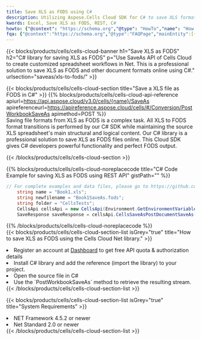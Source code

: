 ```yaml
---
title: Save XLS as FODS using C# 
description: Utilizing Aspose.Cells Cloud SDK for C# to save XLS format file as FODS format file. 
kwords: Excel, Save XLS as FODS, REST, C#
howto: {"@context": "https://schema.org","@type": "HowTo","name": "How to save XLS as FODS using the Cells Cloud Net library.","description": "How to save XLS as FODS using the Cells Cloud Net library.","image": {"@type": "ImageObject"},"url": "/net/saveas/xls-to-fods/","step": [{ "@type": "HowToStep","name": "How to save XLS as FODS using the Cells Cloud Net library. step 1", "image": {"@type": "ImageObject",},"url": "/net/saveas/xls-to-fods/","text": "Register an account at <a href='https://dashboard.aspose.cloud/'>Dashboard</a> to get free API quota & authorization details",},{ "@type": "HowToStep","name": "How to save XLS as FODS using the Cells Cloud Net library. step 1", "image": {"@type": "ImageObject",},"url": "/net/saveas/xls-to-fods/","text": "Install C# library and add the reference (import the library) to your project.",},{ "@type": "HowToStep","name": "How to save XLS as FODS using the Cells Cloud Net library. step 1", "image": {"@type": "ImageObject",},"url": "/net/saveas/xls-to-fods/","text": "Open the source file in C#",},{ "@type": "HowToStep","name": "How to save XLS as FODS using the Cells Cloud Net library. step 1", "image": {"@type": "ImageObject",},"url": "/net/saveas/xls-to-fods/","text": "Use the `PostWorkbookSaveAs` method to retrieve the resulting stream.",}, ],"supply": {"@type": "HowToSupply","name": "document"},"tool": [{"@type": "HowToTool","name": "Visual Studio, Visual Studio Code, Rider"},{"@type": "HowToTool","name": "Aspose Cells"}],"totalTime": "PT6M"}
fqa: {"@context":"https://schema.org","@type":"FAQPage","mainEntity":[{"@type":"Question","name":"Why save file as other formats file in C# using REST API?","acceptedAnswer":{"@type":"Answer","text":"Documents are encoded in many ways, and some files may be incompatible with the software you use. To open and read such files, just save them as appropriate file formats.<br/><ol><li>Install .NET SDK and add the reference (import the library) to your project.</li><li>Open the source file in C# using REST API.</li><li>Call the PostWorkbookSaveAsRequest() method, passing an output filename with required extension.</li><li>Get the result of save as a separate file.</li></ol>"}},{"@type":"Question","name":"What file formats can I save as with your C# library?","acceptedAnswer":{"@type":"Answer","text":"We support a variety of file formats for conversion using .NET library, including XLSX, Excel, xls , PDF, CSV, HTML, Markdown, XML, PNG, JPG, TIFF, Json, TXT and many more."}},{"@type":"Question","name":"What is the maximum allowed file size for conversion using this .NET library?","acceptedAnswer":{"@type":"Answer","text":"There are no file size limits for format conversions using .NET library."}}]}
---
```



{{< blocks/products/cells/cells-cloud-banner h1="Save XLS as FODS" h2="C# library for saving XLS as FODS" p="Use SaveAs API of Cells Cloud to create customized spreadsheet workflows in Net. This is a professional solution to save XLS as FODS and other document formats online using C#." urlsection="saveas/xls-to-fods/" >}}

{{< blocks/products/cells/cells-cloud-section  title="Save a XLS file as FODS in C#" >}}
{{% blocks/products/cells/cells-cloud-api-reference  apiurl=https://api.aspose.cloud/v3.0/cells/{name}/SaveAs  apireferenceurl=https://apireference.aspose.cloud/cells/#/Conversion/PostWorkbookSaveAs  apimethod=POST %}}
<br/>
Saving file formats from XLS as FODS is a complex task. All XLS to FODS format transitions is performed by our C# SDK while maintaining the source XLS spreadsheet's main structural and logical content. Our C# library is a professional solution to save XLS as FODS files online. This Cloud SDK gives C# developers powerful functionality and perfect FODS output.

{{< /blocks/products/cells/cells-cloud-section >}}

{{% blocks/products/cells/cells-cloud-noreplacecode title="C# Code Example for saving XLS as FODS using REST API" gistPath="" %}}
  
```cs
// For complete examples and data files, please go to https://github.com/aspose-cells-cloud/aspose-cells-cloud-dotnet/
    string name = "Book1.xls";
    string newfilename = "Book1SaveAs.fods";
    string folder = "CellsTests";
    CellsApi cellsApi = new CellsApi(Environment.GetEnvironmentVariable("ProductClientId"), Environment.GetEnvironmentVariable("ProductClientSecret"));
    SaveResponse saveResponse = cellsApi.CellsSaveAsPostDocumentSaveAs(name, null, newfilename, null,null,folder);
```
  
{{% /blocks/products/cells/cells-cloud-noreplacecode  %}}
<br/>
{{< blocks/products/cells/cells-cloud-section-list isGrey="true"  title="How to save XLS as FODS using the Cells Cloud Net library." >}}
<li>Register an account at <a href="https://dashboard.aspose.cloud/">Dashboard</a> to get free API quota & authorization details</li>
<li>Install C# library and add the reference (import the library) to your project.</li>
<li>Open the source file in C#</li>
<li>Use the `PostWorkbookSaveAs` method to retrieve the resulting stream.</li>
{{< /blocks/products/cells/cells-cloud-section-list >}}

{{< blocks/products/cells/cells-cloud-section-list isGrey="true"  title="System Requirements" >}}
<li>NET Framework 4.5.2 or newer</li>
<li>Net Standard 2.0 or newer</li>
{{< /blocks/products/cells/cells-cloud-section-list >}}
